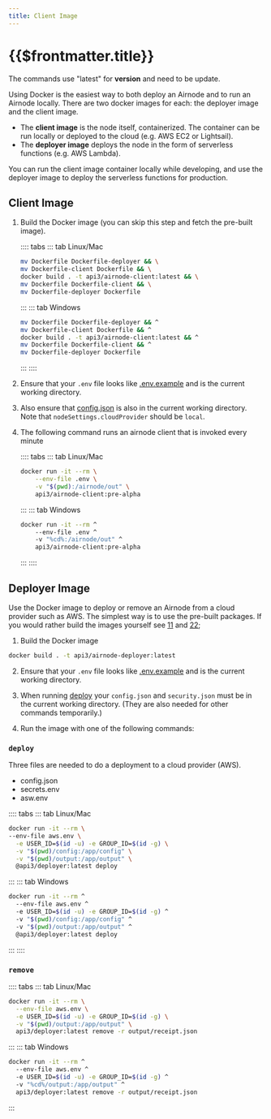 ```yaml
---
title: Client Image
---
```


# {{$frontmatter.title}}

<TocHeader />
<TOC class="table-of-contents" :include-level="[2,3]" />

<Fix>The commands use "latest" for <b>version</b> and need to be update.</Fix>

Using Docker is the easiest way to both deploy an Airnode and to run an Airnode locally. There are two docker images for each: the deployer image and the client image. 

- The **client image** is the node itself, containerized. The container can be run locally or deployed to the cloud (e.g. AWS EC2 or Lightsail).
- The **deployer image** deploys the node in the form of serverless functions (e.g. AWS Lambda). 
 
You can run the client image container locally while developing, and use the deployer image to deploy the serverless functions for production. 

## Client Image

1. Build the Docker image (you can skip this step and fetch the pre-built image).
  
    :::: tabs
    ::: tab Linux/Mac
      ```sh
      mv Dockerfile Dockerfile-deployer && \
      mv Dockerfile-client Dockerfile && \
      docker build . -t api3/airnode-client:latest && \
      mv Dockerfile Dockerfile-client && \
      mv Dockerfile-deployer Dockerfile
      ```
    :::
    ::: tab Windows
      ```sh
      mv Dockerfile Dockerfile-deployer && ^
      mv Dockerfile-client Dockerfile && ^
      docker build . -t api3/airnode-client:latest && ^
      mv Dockerfile Dockerfile-client && ^
      mv Dockerfile-deployer Dockerfile
      ```
    :::
    ::::

2. Ensure that your `.env` file looks like [.env.example](https://github.com/api3dao/airnode/blob/pre-alpha/packages/node/__dev__/.env.example) and is the current working directory.

3. Also ensure that [config.json](https://github.com/api3dao/airnode/blob/pre-alpha/packages/node/__dev__/config.json.example) is also in the current working directory.
Note that `nodeSettings.cloudProvider` should be `local`.

4. The following command runs an airnode client that is invoked every minute

    :::: tabs
    ::: tab Linux/Mac
      ```sh
      docker run -it --rm \
          --env-file .env \
          -v "$(pwd):/airnode/out" \
          api3/airnode-client:pre-alpha
      ```
    :::
    ::: tab Windows
      ```sh
      docker run -it --rm ^
          --env-file .env ^
          -v "%cd%:/airnode/out" ^
          api3/airnode-client:pre-alpha
      ```
    :::
    ::::


## Deployer Image

Use the Docker image to deploy or remove an Airnode from a cloud provider such as AWS. The simplest way is to use the pre-built packages. If you would rather build the images yourself see [11]() and [22]();

1. Build the Docker image
```sh
docker build . -t api3/airnode-deployer:latest
```

2. Ensure that your `.env` file looks like [.env.example](https://github.com/api3dao/airnode/blob/pre-alpha/packages/deployer/.env.example) and is the current working directory.

3. When running [deploy](#deploy) your `config.json` and `security.json` must be in the current working directory.
(They are also needed for other commands temporarily.)

4. Run the image with one of the following commands:

### `deploy`

Three files are needed to do a deployment to a cloud provider (AWS).

- config.json
- secrets.env
- asw.env

:::: tabs
::: tab Linux/Mac
  ```sh
  docker run -it --rm \
  --env-file aws.env \
    -e USER_ID=$(id -u) -e GROUP_ID=$(id -g) \
    -v "$(pwd)/config:/app/config" \
    -v "$(pwd)/output:/app/output" \
    @api3/deployer:latest deploy
  ```
:::
::: tab Windows
  ```sh
  docker run -it --rm ^
    --env-file aws.env ^
    -e USER_ID=$(id -u) -e GROUP_ID=$(id -g) ^
    -v "$(pwd)/config:/app/config" ^
    -v "$(pwd)/output:/app/output" ^
    @api3/deployer:latest deploy
  ```
:::
::::

### `remove`

:::: tabs
::: tab Linux/Mac
  ```sh
  docker run -it --rm \
    --env-file aws.env \
    -e USER_ID=$(id -u) -e GROUP_ID=$(id -g) \
    -v "$(pwd)/output:/app/output" \
    api3/deployer:latest remove -r output/receipt.json
  ```
:::
::: tab Windows
  ```sh
  docker run -it --rm ^
    --env-file aws.env ^
    -e USER_ID=$(id -u) -e GROUP_ID=$(id -g) ^
    -v "%cd%/output:/app/output" ^
    api3/deployer:latest remove -r output/receipt.json
  ```
:::
